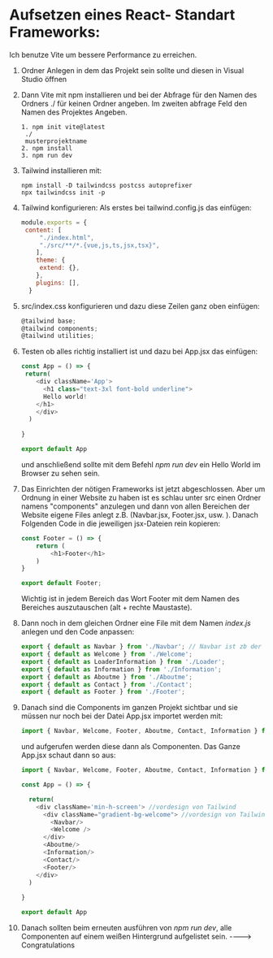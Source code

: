 <h1>Aufsetzen eines React- Standart Frameworks:</h1>

Ich benutze Vite um bessere Performance zu erreichen.

1. Ordner Anlegen in dem das Projekt sein sollte und diesen in Visual Studio öffnen

2. Dann Vite mit npm installieren und bei der Abfrage für den Namen des Ordners ./ für keinen Ordner angeben. Im zweiten abfrage Feld den Namen des Projektes Angeben.

   ```
   1. npm init vite@latest
   	./
   	musterprojektname
   2. npm install
   3. npm run dev
   ```

   

3. Tailwind installieren mit:

   ```
   npm install -D tailwindcss postcss autoprefixer
   npx tailwindcss init -p
   ```

   

4. Tailwind konfigurieren: Als erstes bei tailwind.config.js das einfügen:

   ```javascript
   module.exports = {
   	content: [
       	"./index.html",    
       	"./src/**/*.{vue,js,ts,jsx,tsx}",
       ],  
       theme: {
       	extend: {},
       },
       plugins: [],
     }
   ```

   

5. src/index.css konfigurieren und dazu diese Zeilen ganz oben einfügen:

   ```javascript
   @tailwind base; 
   @tailwind components; 
   @tailwind utilities;
   ```

   

6. Testen ob alles richtig installiert ist und dazu bei App.jsx das einfügen:

   ```javascript
   const App = () => {
    return(
       <div className='App'>
         <h1 class="text-3xl font-bold underline">
         Hello world!
       </h1>
       </div>   
     )
     
   }
   
   export default App
   ```

   und anschließend sollte mit dem Befehl *npm run dev* ein Hello World im Browser zu sehen sein.





7. Das Einrichten der nötigen Frameworks ist jetzt abgeschlossen. Aber um Ordnung in einer Website zu haben ist es schlau unter src einen Ordner namens "components" anzulegen und dann von allen Bereichen der Website eigene Files anlegt z.B. (Navbar.jsx, Footer.jsx, usw. ). Danach Folgenden Code in die jeweiligen jsx-Dateien rein kopieren:

   ```javascript
   const Footer = () => {
       return (
           <h1>Footer</h1>
       )
   }
   
   export default Footer;
   ```

   Wichtig ist in jedem Bereich das Wort Footer mit dem Namen des Bereiches auszutauschen (alt + rechte Maustaste).

8. Dann noch in dem gleichen Ordner eine File mit dem Namen *index.js* anlegen und den Code anpassen:

   ```javascript
   export { default as Navbar } from './Navbar'; // Navbar ist zb der name der Navbar Componente (Navbar.jsx)
   export { default as Welcome } from './Welcome';
   export { default as LoaderInformation } from './Loader';
   export { default as Information } from './Information';
   export { default as Aboutme } from './Aboutme';
   export { default as Contact } from './Contact';
   export { default as Footer } from './Footer';
   ```

   

9. Danach sind die Components im ganzen Projekt sichtbar und sie müssen nur noch bei der Datei App.jsx importet werden mit:

   ```javascript
   import { Navbar, Welcome, Footer, Aboutme, Contact, Information } from "./components";
   ```

   und aufgerufen werden diese dann als Componenten. Das Ganze App.jsx schaut dann so aus:

   ```javascript
   import { Navbar, Welcome, Footer, Aboutme, Contact, Information } from "./components";
   
   const App = () => {
   
     return(
       <div className='min-h-screen'> //vordesign von Tailwind
         <div className="gradient-bg-welcome"> //vordesign von Tailwind
           <Navbar/>
           <Welcome />
         </div>
         <Aboutme/>
         <Information/>
         <Contact/>
         <Footer/>
       </div>   
     )
     
   }
   
   export default App
   ```

   

10. Danach sollten beim erneuten ausführen von *npm run dev*, alle Componenten auf einem weißen Hintergrund aufgelistet sein. ----> Congratulations 

